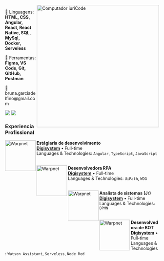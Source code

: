 
<img src="https://raw.githubusercontent.com/MicaelliMedeiros/micaellimedeiros/master/image/computer-illustration.png" min-width="400px" max-width="400px" width="400px" align="right" alt="Computador iuriCode">


<p align="left">
  🦄 Linguagens: <strong> HTML, CSS, Angular, React, React Native, SQL, MySql, Docker, Serveless </strong>
</p>

<p align="left">
  💼 Ferramentas: <strong>Figma, VS Code, Git, GitHub, Postman </strong>
</p>

<p align="left">
  💌 bruna.garciadelfino@gmail.com
</p>

<p align="left">
  <a href="#" alt="Gmail">
  <img src="https://img.shields.io/badge/-Gmail-FF0000?style=flat-square&labelColor=FF0000&logo=gmail&logoColor=white&link=bruna.garciadelfino@gmail.com" /></a>

  <a href="#" alt="Linkedin">
  <img src="https://img.shields.io/badge/-Linkedin-0e76a8?style=flat-square&logo=Linkedin&logoColor=white&link=https://www.linkedin.com/in/bruna-garcia-delfino-5a22bb181/" /></a>
  
  
  
  ### Experiencia Profissional 


[<img align="left" height="100px" width="100px" alt="Warpnet" src="https://media-exp1.licdn.com/dms/image/C4D0BAQHArAKyWBFdDA/company-logo_200_200/0/1630610763958?e=2159024400&v=beta&t=9hKs1DUWoVALSAfT13lpe9hjvMZha0XK1IFfTL-3OyM"/>](https://www.digisystem.com.br/)

**Estágiaria de desenvolvimento** \
[**Digisystem**](https://www.digisystem.com.br/) • Full-time \
Languages & Technologies: `Angular`, `TypeScript`, `JavaScript`\
<br/>
  
  
  
[<img align="left" height="100px" width="100px" alt="Warpnet" src="https://media-exp1.licdn.com/dms/image/C4D0BAQHArAKyWBFdDA/company-logo_200_200/0/1630610763958?e=2159024400&v=beta&t=9hKs1DUWoVALSAfT13lpe9hjvMZha0XK1IFfTL-3OyM"/>](https://www.digisystem.com.br/)

**Desenvolvedora RPA** \
[**Digisystem**](https://www.digisystem.com.br/) • Full-time \
Languages & Technologies: `UiPath`, `WDG`\
<br/>

  
  

[<img align="left" height="100px" width="100px" alt="Warpnet" src="https://media-exp1.licdn.com/dms/image/C4D0BAQHArAKyWBFdDA/company-logo_200_200/0/1630610763958?e=2159024400&v=beta&t=9hKs1DUWoVALSAfT13lpe9hjvMZha0XK1IFfTL-3OyM"/>](https://www.digisystem.com.br/)

**Analista de sistemas (Jr)** \
[**Digisystem**](https://www.digisystem.com.br/) • Full-time \
Languages & Technologies: `BPMN`\
<br/>
  
  
  
[<img align="left" height="100px" width="100px" alt="Warpnet" src="https://media-exp1.licdn.com/dms/image/C4D0BAQHArAKyWBFdDA/company-logo_200_200/0/1630610763958?e=2159024400&v=beta&t=9hKs1DUWoVALSAfT13lpe9hjvMZha0XK1IFfTL-3OyM"/>](https://www.digisystem.com.br/)

**Desenvolvedora de BOT** \
[**Digisystem**](https://www.digisystem.com.br/) • Full-time \
Languages & Technologies: `Watson Assistant`, `Serveless`, `Node Red`\
<br/>


  
</p>  
